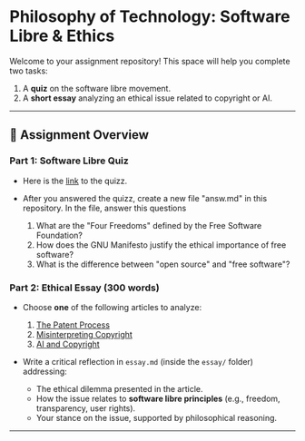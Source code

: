 # Philosophy of Technology: Software Libre & Ethics

Welcome to your assignment repository! This space will help you complete two tasks:  
1. A **quiz** on the software libre movement.  
2. A **short essay** analyzing an ethical issue related to copyright or AI.  

---

## 📝 Assignment Overview

### Part 1: Software Libre Quiz  

- Here is the [link](https://docs.google.com/forms/d/e/1FAIpQLSfXSdI7uLdjJm2Avuz7G23YCLNR-bJ2qH2NNrPr7lnHwok7Ag/viewform?usp=dialog) to the quizz.

- After you answered the quizz, create a new file "answ.md" in this repository. In the file, answer this questions
  1. What are the "Four Freedoms" defined by the Free Software Foundation?  
  2. How does the GNU Manifesto justify the ethical importance of free software?  
  3. What is the difference between "open source" and "free software"?  

### Part 2: Ethical Essay (300 words)  
- Choose **one** of the following articles to analyze:  
  1. [The Patent Process](https://www.wired.com/story/patent-process/)  
  2. [Misinterpreting Copyright](https://www.gnu.org/philosophy/misinterpreting-copyright.en.html)  
  3. [AI and Copyright](https://annas-archive.org/blog/ai-copyright.html)  

- Write a critical reflection in `essay.md` (inside the `essay/` folder) addressing:  
  - The ethical dilemma presented in the article.  
  - How the issue relates to **software libre principles** (e.g., freedom, transparency, user rights).  
  - Your stance on the issue, supported by philosophical reasoning.  

---




